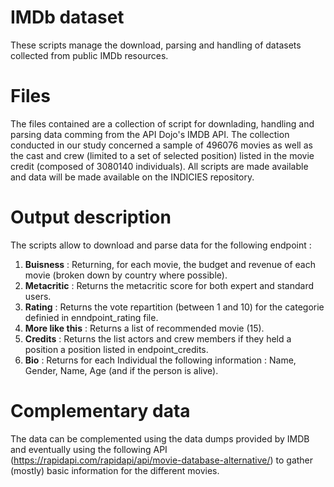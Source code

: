
# IMDb dataset 

These scripts manage the download, parsing and handling of datasets collected from public IMDb resources. 

# Files

The files contained are a collection of script for downlading, handling and parsing data comming from the API Dojo's IMDB API. 
The collection conducted in our study concerned a sample of 496076 movies as well as the cast and crew (limited to a set of selected position) listed in the movie credit (composed of 3080140 individuals). 
All scripts are made available and data will be made available on the INDICIES repository. 

# Output description 

The scripts allow to download and parse data for the following endpoint : 

 1. **Buisness** : Returning, for each movie, the budget and revenue of each movie (broken down by country where possible). 
 2. **Metacritic** : Returns the metacritic score for both expert and standard users.
 3. **Rating** : Returns the vote repartition (between 1 and 10) for the categorie definied in enndpoint_rating file. 
 4. **More like this** : Returns a list of recommended movie (15). 
 5. **Credits** : Returns the list actors and crew members if they held a position a position listed in endpoint_credits. 
 6. **Bio** : Returns for each Individual the following information : Name, Gender, Name, Age (and if the person is alive). 

# Complementary data 

The data can be complemented using the data dumps provided by IMDB and eventually using the following API (https://rapidapi.com/rapidapi/api/movie-database-alternative/) to gather (mostly) basic information for the different movies.   
